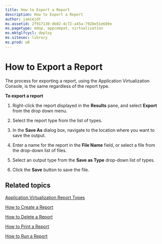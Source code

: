 ```yaml
---
title: How to Export a Report
description: How to Export a Report
author: jamiejdt
ms.assetid: 2f917130-db02-4c72-a45a-7928e51e689e
ms.pagetype: mdop, appcompat, virtualization
ms.mktglfcycl: deploy
ms.sitesec: library
ms.prod: w8
---
```



# How to Export a Report


The process for exporting a report, using the Application Virtualization Console, is the same regardless of the report type.

**To export a report**

1.  Right-click the report displayed in the **Results** pane, and select **Export** from the drop down menu.

2.  Select the report type from the list of types.

3.  In the **Save As** dialog box, navigate to the location where you want to save the output.

4.  Enter a name for the report in the **File Name** field, or select a file from the drop-down list of files.

5.  Select an output type from the **Save as Type** drop-down list of types.

6.  Click the **Save** button to save the file.

## Related topics


[Application Virtualization Report Types](application-virtualization-report-types.md)

[How to Create a Report](how-to-create-a-reportserver.md)

[How to Delete a Report](how-to-delete-a-reportserver.md)

[How to Print a Report](how-to-print-a-reportserver.md)

[How to Run a Report](how-to-run-a-reportserver.md)

 

 






